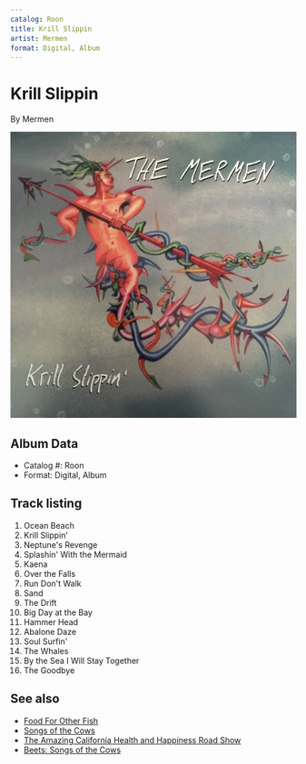 ```yaml
---
catalog: Roon
title: Krill Slippin
artist: Mermen
format: Digital, Album
---
```


# Krill Slippin

By Mermen

![](../../assets/albumcovers/Mermen-Krill_Slippin.png)

## Album Data

- Catalog #: Roon
- Format: Digital, Album


## Track listing


1. Ocean Beach
2. Krill Slippin'
3. Neptune's Revenge
4. Splashin' With the Mermaid
5. Kaena
6. Over the Falls
7. Run Don't Walk
8. Sand
9. The Drift
10. Big Day at the Bay
11. Hammer Head
12. Abalone Daze
13. Soul Surfin'
14. The Whales
15. By the Sea I Will Stay Together
16. The Goodbye


## See also

- [Food For Other Fish](Food_For_Other_Fish.md)
- [Songs of the Cows](Songs_of_the_Cows.md)
- [The Amazing California Health and Happiness Road Show](The_Amazing_California_Health_and_Happiness_Road_Show.md)
- [Beets: Songs of the Cows](../../Beets/Mermen/Songs_of_the_Cows.md)
